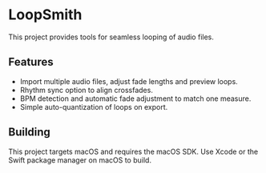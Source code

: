# LoopSmith

This project provides tools for seamless looping of audio files.

## Features
- Import multiple audio files, adjust fade lengths and preview loops.
- Rhythm sync option to align crossfades.
- BPM detection and automatic fade adjustment to match one measure.
- Simple auto-quantization of loops on export.

## Building
This project targets macOS and requires the macOS SDK. Use Xcode or the Swift
package manager on macOS to build.
